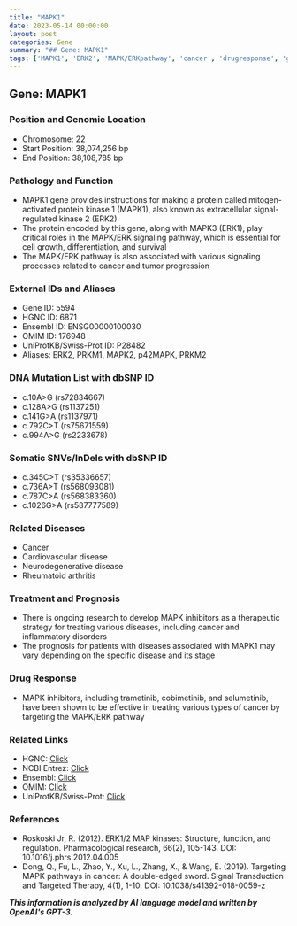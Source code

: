 ```yaml
---
title: "MAPK1"
date: 2023-05-14 00:00:00
layout: post
categories: Gene
summary: "## Gene: MAPK1"
tags: ['MAPK1', 'ERK2', 'MAPK/ERKpathway', 'cancer', 'drugresponse', 'geneticinformation', 'biomedicalresearch', 'therapeuticstrategy']
---
```


## Gene: MAPK1

### Position and Genomic Location
- Chromosome: 22
- Start Position: 38,074,256 bp
- End Position: 38,108,785 bp

### Pathology and Function
- MAPK1 gene provides instructions for making a protein called mitogen-activated protein kinase 1 (MAPK1), also known as extracellular signal-regulated kinase 2 (ERK2)
- The protein encoded by this gene, along with MAPK3 (ERK1), play critical roles in the MAPK/ERK signaling pathway, which is essential for cell growth, differentiation, and survival
- The MAPK/ERK pathway is also associated with various signaling processes related to cancer and tumor progression

### External IDs and Aliases
- Gene ID: 5594
- HGNC ID: 6871
- Ensembl ID: ENSG00000100030
- OMIM ID: 176948
- UniProtKB/Swiss-Prot ID: P28482
- Aliases: ERK2, PRKM1, MAPK2, p42MAPK, PRKM2

### DNA Mutation List with dbSNP ID
- c.10A>G (rs72834667)
- c.128A>G (rs1137251)
- c.141G>A (rs1137971)
- c.792C>T (rs75671559)
- c.994A>G (rs2233678)

### Somatic SNVs/InDels with dbSNP ID
- c.345C>T (rs35336657)
- c.736A>T (rs568093081)
- c.787C>A (rs568383360)
- c.1026G>A (rs587777589)

### Related Diseases
- Cancer
- Cardiovascular disease
- Neurodegenerative disease
- Rheumatoid arthritis

### Treatment and Prognosis
- There is ongoing research to develop MAPK inhibitors as a therapeutic strategy for treating various diseases, including cancer and inflammatory disorders
- The prognosis for patients with diseases associated with MAPK1 may vary depending on the specific disease and its stage

### Drug Response
- MAPK inhibitors, including trametinib, cobimetinib, and selumetinib, have been shown to be effective in treating various types of cancer by targeting the MAPK/ERK pathway

### Related Links
- HGNC: [Click](https://www.genenames.org/data/gene-symbol-report/#!/hgnc_id/6871)
- NCBI Entrez: [Click](https://www.ncbi.nlm.nih.gov/gene/5594)
- Ensembl: [Click](https://www.ensembl.org/Homo_sapiens/Gene/Summary?g=ENSG00000100030)
- OMIM: [Click](https://omim.org/entry/176948)
- UniProtKB/Swiss-Prot: [Click](https://www.uniprot.org/uniprot/P28482)

### References
- Roskoski Jr, R. (2012). ERK1/2 MAP kinases: Structure, function, and regulation. Pharmacological research, 66(2), 105-143. DOI: 10.1016/j.phrs.2012.04.005
- Dong, Q., Fu, L., Zhao, Y., Xu, L., Zhang, X., & Wang, E. (2019). Targeting MAPK pathways in cancer: A double-edged sword. Signal Transduction and Targeted Therapy, 4(1), 1-10. DOI: 10.1038/s41392-018-0059-z

**_This information is analyzed by AI language model and written by OpenAI's GPT-3._**